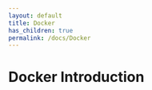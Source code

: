 ```yaml
---
layout: default
title: Docker 
has_children: true
permalink: /docs/Docker
---
```


# Docker Introduction

